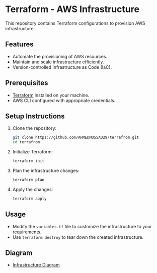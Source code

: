 # Terraform - AWS Infrastructure

This repository contains Terraform configurations to provision AWS infrastructure.

## Features

- Automate the provisioning of AWS resources.
- Maintain and scale infrastructure efficiently.
- Version-controlled Infrastructure as Code (IaC).

## Prerequisites

- [Terraform](https://www.terraform.io/) installed on your machine.
- AWS CLI configured with appropriate credentials.

## Setup Instructions

1. Clone the repository:
   ```bash
   git clone https://github.com/AHMEDMOSSAD29/terrafrom.git
   cd terrafrom
   ```

2. Initialize Terraform:
   ```bash
   terraform init
   ```

3. Plan the infrastructure changes:
   ```bash
   terraform plan
   ```

4. Apply the changes:
   ```bash
   terraform apply
   ```

## Usage

- Modify the `variables.tf` file to customize the infrastructure to your requirements.
- Use `terraform destroy` to tear down the created infrastructure.
 ## Diagram
 - [Infrastructure Diagram](diagram.png)
